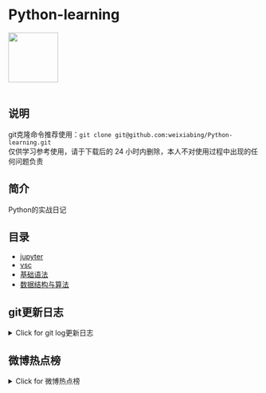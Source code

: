 # Python-learning
 <img src="https://i.giphy.com/media/LMt9638dO8dftAjtco/200.webp" width="100"><br><br>

## 说明
git克隆命令推荐使用：```git clone git@github.com:weixiabing/Python-learning.git```<br>
仅供学习参考使用，请于下载后的 24 小时内删除，本人不对使用过程中出现的任何问题负责
## 简介
Python的实战日记
## 目录
+ [jupyter](https://github.com/weixiabing/Python-learning/tree/main/jupyter)
+ [vsc](https://github.com/weixiabing/Python-learning/tree/main/vsc)
+ [基础语法](https://github.com/weixiabing/Python-learning/tree/main/%E5%9F%BA%E7%A1%80%E8%AF%AD%E6%B3%95)
+ [数据结构与算法](https://github.com/weixiabing/Python-learning/tree/main/%E6%95%B0%E6%8D%AE%E7%BB%93%E6%9E%84%E4%B8%8E%E7%AE%97%E6%B3%95)
## git更新日志
<details>
<summary>Click for git log更新日志</summary>

 ``` diff
---start---

更新时间:2021-08-14 14:15:07linux远程更新
commit a60162b9d01c7d1531bfca1b80591bb315eb065f
Author: weixiabing <weixiabing@hotmail.com>
Date:   Fri Aug 13 06:15:30 2021 +0000

    Github Action Auto Updated

---end---

```
 </p>
</details>

## 微博热点榜
<details>
<summary>Click for 微博热点榜</summary>

 ---开始---

更新时间:2021-08-14 14:15:07github action更新<br>
|  序号   | 关键字  |热度|
|  ----  | ----  |----|
| 1	|斩鞍问靖国神社连参观都不能去了	|5728629|
 | 2	|男子乘坐滴滴被收4元空调费	|3741259|
 | 3	|曝光霍尊聊天记录违法吗	|2132783|
 | •	|你后悔买了现在的车吗	||
 | 4	|支付宝崩了	|1761032|
 | 5	|迪丽热巴龚俊七夕海报	|1731938|
 | 6	|杨幂陈伟霆七夕海报	|1676921|
 | •	|微博放映厅	||
 | 7	|顾医生好温柔	|1486877|
 | 8	|七夕收到礼物反而很生气系列	|1102755|
 | 9	|她们还在等待道歉	|800885|
 | 10	|立陶宛	|736518|
 | 11	|阚清子 我最不能接受妈宝男	|731910|
 | 12	|陈伟霆 何穗	|729946|
 | 13	|河南卫视yyds	|720766|
 | 14	|你是我的荣耀	|718290|
 | 15	|七夕天空出现摩斯密码鹊桥	|699538|
 | 16	|罗昊以为周扬青的唇膏是番茄酱	|699427|
 | 17	|魏无羡点睛召将	|698940|
 | 18	|余生请多指教MV	|686210|
 | 19	|中年发福不是因为新陈代谢变慢	|684041|
 | 20	|塔利班距阿富汗首都喀布尔仅50公里	|683039|
 | 21	|王冰冰李思思逛街	|682901|
 | 22	|今天七夕	|682344|
 | 23	|羡慕魏晨老婆	|643448|
 | 24	|杨紫发十宫格告别萌探	|619780|
 | 25	|赵丽颖七夕热带风情大片	|594473|
 | 26	|张欣尧为早期微博内容道歉	|536791|
 | 27	|李承铉闯关日记	|506909|
 | 28	|马斯克2020年薪酬为零	|468453|
 | 29	|国家卫健委发布新版戴口罩指引	|467815|
 | 30	|国防部回应日本防卫大臣参拜靖国神社	|467626|
 | 31	|汪峰定律	|467491|
 | 32	|泰国女子故意感染新冠骗保	|440929|
 | 33	|刘耀文转话筒翻车	|373633|
 | 34	|唐朝女子的乞巧节是这样过的	|357947|
 | 35	|当内蒙人打喷嚏的时候	|317791|
 | 36	|原来密室NPC也会社死	|289873|
 | 37	|七夕文案	|273840|
 | 38	|这就是中国人爱情的样子	|273151|
 | 39	|慰安妇纪念日	|269660|
 | 40	|教育部门秋季返校最新要求	|259919|
 | 41	|李佳琦公司因涉虚假宣传被罚30万	|257841|
 | 42	|中国女篮世界排名升至第七	|254672|
 | 43	|魔道祖师动画	|254176|
 | 44	|女子网购海鲜被客服骂湖北狗	|242726|
 | 45	|5名男子看不惯情侣秀恩爱实施抢劫	|237754|
 | 46	|七夕牡丹也有emoji了	|237431|
 | 47	|街舞4江湖讨教微电影	|237356|
 | 48	|山东疫情	|235238|
 | 49	|李雯雯的奶奶想用金牌打个镯子	|234514|
 | 50	|魔道祖师夷陵老祖好燃	|230140|
 
---结束---
 
 </p>
</details>

